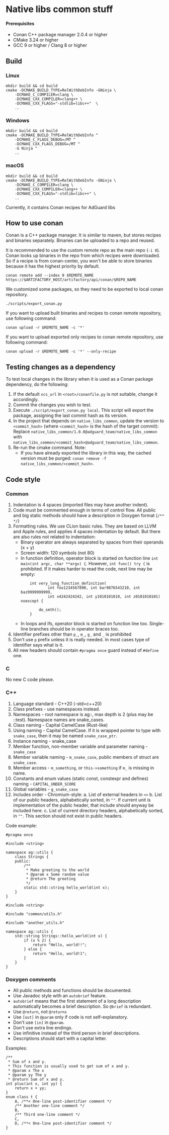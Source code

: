 # Native libs common stuff

#### Prerequisites

* Conan C++ package manager 2.0.4 or higher
* CMake 3.24 or higher
* GCC 9 or higher / Clang 8 or higher

## Build

### Linux

```shell
mkdir build && cd build
cmake -DCMAKE_BUILD_TYPE=RelWithDebInfo -GNinja \
    -DCMAKE_C_COMPILER=clang \
    -DCMAKE_CXX_COMPILER=clang++ \
    -DCMAKE_CXX_FLAGS="-stdlib=libc++"  \
    ..
```

### Windows

```shell
mkdir build && cd build
cmake -DCMAKE_BUILD_TYPE=RelWithDebInfo ^
    -DCMAKE_C_FLAGS_DEBUG=/MT ^
    -DCMAKE_CXX_FLAGS_DEBUG=/MT ^
    -G Ninja ^
    ..
```

### macOS

```shell
mkdir build && cd build
cmake -DCMAKE_BUILD_TYPE=RelWithDebInfo -GNinja \
    -DCMAKE_C_COMPILER=clang \
    -DCMAKE_CXX_COMPILER=clang++ \
    -DCMAKE_CXX_FLAGS="-stdlib=libc++" \
    ..
```

Currently, it contains Conan recipes for AdGuard libs

## How to use conan

Conan is a C++ package manager. It is similar to maven, but stores recipes and binaries separately.
Binaries can be uploaded to a repo and reused.

It is recommended to use the custom remote repo as the main repo (`-i 0`).
Conan looks up binaries in the repo from which recipes were downloaded.
So if a recipe is from conan-center, you won't be able to store binaries because it has
the highest priority by default.

```shell
conan remote add --index 0 $REMOTE_NAME https://$ARTIFACTORY_HOST/artifactory/api/conan/$REPO_NAME
```

We customized some packages, so they need to be exported to local conan repository.

```shell
./scripts/export_conan.py
```

If you want to upload built binaries and recipes to conan remote repository, use following command:

```shell
conan upload -r $REMOTE_NAME -c '*'
```

If you want to upload exported only recipes to conan remote repository, use following command:

```shell
conan upload -r $REMOTE_NAME -c '*' --only-recipe
```


## Testing changes as a dependency

To test local changes in the library when it is used as a Conan package dependency,
do the following:

1) If the default `vcs_url` in `<root>/conanfile.py` is not suitable, change it accordingly.
2) Commit the changes you wish to test.
3) Execute `./script/export_conan.py local`. This script will export the package, assigning the last commit hash as its version.
4) In the project that depends on `native_libs_common`, update the version to `<commit_hash>` (where `<commit_hash>` is the hash of the target commit):
Replace `native_libs_common/1.0.0@adguard_team/native_libs_common` with `native_libs_common/<commit_hash>@adguard_team/native_libs_common`.
5) Re-run the cmake command.
   Note:
    * If you have already exported the library in this way, the cached version must be purged: `conan remove -f native_libs_common/<commit_hash>`.

## Code style

### Common

1. Indentation is 4 spaces (imported files may have another indent).
2. Code must be commented enough in terms of control flow. All public and big static methods should have a description in Doxygen format (`/** */`)
3. Formatting rules. We use CLion basic rules. They are based on LLVM and Apple rules, and applies 4 spaces indentation by default. 
   But there are also rules not related to indentation:
    - Binary operator are always separated by spaces from their operands (x + y)
    - Screen width: 120 symbols (not 80)
    - In function definition, operator block is started on function line `int main(int argc, char **argv) {`.
      However, `int func() try {` is prohibited.
      If it makes harder to read the code, next line may be empty:
      ```
          int very_long_function_definition(
                  int foo1234567890, int bar9876543210, int baz9999999999, 
                  int x4242424242, int y1010101010, int z0101010101) noexcept {

              do_smth();
          }
      ```     
    - In loops and ifs, operator block is started on function line too. Single-line branches should be in operator braces too.
4. Identifier prefixes other than `p_`, `m_`, `g_` and `_` is prohibited
5. Don't use `p` prefix unless it is really needed. In most cases type of identifier says what is it.
6. All new headers should contain `#pragma once` guard instead of `#define` one.

### C

No new C code please.

### C++
1. Language standard - C++20 (-std=c++20)
2. Class prefixes - use namespaces instead.
3. Namespaces - root namespace is ag::, max depth is 2 (plus may be ::test).
   Namespace names are snake_cases.
4. Class naming - Capital CamelCase (Rust-like)
5. Using naming - Capital CamelCase.
   If it is wrapped pointer to type with `snake_case`, then it may be named `snake_case_ptr`.
6. Instance naming - snake_case
7. Member function, non-member variable and parameter naming - `snake_case`
8. Member variable naming - `m_snake_case`, public members of struct are `snake_case`.
9. Member access - `m_something`, or `this->something` if `m_` is missing in name.
10. Constants and enum values (static const, constexpr and defines) naming - `CAPITAL_UNDER_SCORE`
11. Global variables - `g_snake_case`
12. Includes order - Chromium-style:
    a. List of external headers in `<>`
    b. List of our public headers, alphabetically sorted, in `""`.
       If current unit is implementation of the public header, that include should anyway be included here.
    c. List of current directory headers, alphabetically sorted, in `""`.
       This section should not exist in public headers.

Code example:

```
#pragma once

#include <string>

namespace ag::utils {
    class Strings {
    public:
        /**
         * Make greeting to the world
         * @param x Some random value
         * @return The greeting
         */
        static std::string hello_world(int x);
    }
}

```

```
#include <string>

#include "common/utils.h"

#include "another_utils.h"

namespace ag::utils {
    std::string Strings::hello_world(int x) {
        if (x % 2) {
            return "Hello, world!!";
        } else {
            return "Hello, world!1";
        }
    }
}
```

### Doxygen comments
- All public methods and functions should be documented.
- Use Javadoc style with an `autobrief` feature.
- `autobrief` means that the first statement of a long description automatically becomes a brief description.
  So `@brief` is redundant.
- Use `@return`, not `@returns`
- Use `[out]` in `@param` only if code is not self-explanatory.
- Don't use `[in]` in `@param`.
- Don't use extra line endings.
- Use infinitive instead of the third person in brief descriptions.
- Descriptions should start with a capital letter.

Examples:
```
/**
 * Sum of x and y.
 * This function is usually used to get sum of x and y.
 * @param x The x
 * @param yy The y
 * @return Sum of x and y.
int plus(int x, int yy) {
    return x + yy;
}
enum class t {
    A, /**< One-line post-identifier comment */
    /** Another one-line comment */
    B,
    /** Third one-line comment */
    C,
    D, /**< One-line post-identifier comment */
}
```
